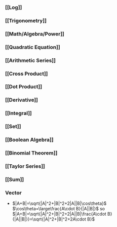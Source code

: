 ### [[Log]]
### [[Trigonometry]]
### [[Math/Algebra/Power]]
### [[Quadratic Equation]]
### [[Arithmetic Series]]

### [[Cross Product]]
### [[Dot Product]]
### [[Derivative]]
### [[Integral]]
### [[Set]]
### [[Boolean Algebra]]
### [[Binomial Theorem]]
### [[Taylor Series]]
### [[Sum]]
### Vector
- $|A+B|=\sqrt{|A|^2+|B|^2+2|A||B|\cos\theta}$
   $\cos\theta=\large\frac{A\cdot B}{|A||B|}$ so $|A+B|=\sqrt{|A|^2+|B|^2+2|A||B|\frac{A\cdot B}{|A||B|}}=\sqrt{|A|^2+|B|^2+2A\cdot B}$
